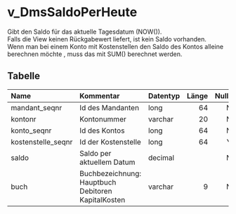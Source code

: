 # v_DmsSaldoPerHeute
Gibt den Saldo für das aktuelle Tagesdatum (NOW()).<br>
Falls die View keinen Rückgabewert liefert, ist kein Saldo vorhanden.<br>
Wenn man bei einem Konto mit Kostenstellen den Saldo des Kontos alleine berechnen möchte , muss das mit SUM() berechnet werden.

## Tabelle
| Name               | Kommentar                                        | Datentyp | Länge | Nullable |
| :----------------- | :----------------------------------------------- | :------- | ----: | :------: |
| mandant_seqnr | Id des Mandanten | long | 64 | N |
| kontonr | Kontonummer | varchar | 20 | N |
| konto_seqnr | Id des Kontos | long | 64 | N |
| kostenstelle_seqnr | Id der Kostenstelle | long | 64 | Y |
| saldo | Saldo per aktuellem Datum | decimal | | N |
| buch | Buchbezeichnung:<br>Hauptbuch<br>Debitoren<br>Kapital<nr>Kosten | varchar | 9 | N |

